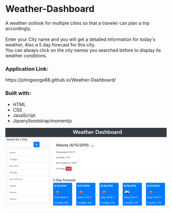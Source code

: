 # Weather-Dashboard
A weather outlook for multiple cities so that a traveler can plan a trip accordingly.
<br>
<br>Enter your City name and you will get a detailed information for today's weather, Also a 5 day forecast for this city.
<br>You can always click on the city names you searched before to display its weather conditions.

<h3>Application Link:</h3>
<p>https://johngeorge88.github.io/Weather-Dashboard/</p>


<h3>Built with:</h3>
<ul>
<li>HTML</li>
<li>CSS</li>
<li>JavaScript</li>
<li>Jquery/bootstrap/momentjs</li>
</ul>

<img src="./Assets/06-server-side-apis-homework-demo.png" />